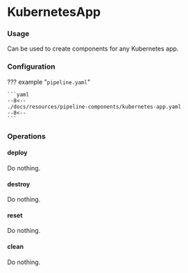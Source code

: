 # KubernetesApp

### Usage

Can be used to create components for any Kubernetes app.

### Configuration

<!-- dprint-ignore-start -->

??? example "`pipeline.yaml`"

    ```yaml
    --8<--
    ./docs/resources/pipeline-components/kubernetes-app.yaml
    --8<--
    ```

<!-- dprint-ignore-end -->

### Operations

#### deploy

Do nothing.

#### destroy

Do nothing.

#### reset

Do nothing.

#### clean

Do nothing.
